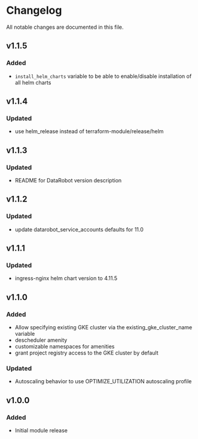 # Changelog

All notable changes are documented in this file.


## v1.1.5

### Added
- `install_helm_charts` variable to be able to enable/disable installation of all helm charts


## v1.1.4

### Updated
- use helm_release instead of terraform-module/release/helm


## v1.1.3

### Updated

- README for DataRobot version description


## v1.1.2

### Updated

- update datarobot_service_accounts defaults for 11.0


## v1.1.1

### Updated
- ingress-nginx helm chart version to 4.11.5


## v1.1.0

### Added
- Allow specifying existing GKE cluster via the existing_gke_cluster_name variable
- descheduler amenity
- customizable namespaces for amenities
- grant project registry access to the GKE cluster by default

### Updated
- Autoscaling behavior to use OPTIMIZE_UTILIZATION autoscaling profile


## v1.0.0

### Added

- Initial module release
